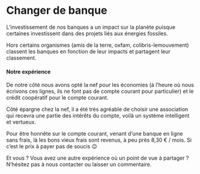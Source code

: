 # Changer de banque

L’investissement de nos banques a un impact sur la planète puisque certaines investissent dans des projets liés aux énergies fossiles.

Hors certains organismes (amis de la terre, oxfam, colibris-lemouvement) classent les banques en fonction de leur impacts et partagent leur classement.

#### Notre expérience

De notre côté nous avons opté la nef pour les économies
(à l’heure où nous écrivons ces lignes, ils ne font pas de compte courant pour particulier)
et le crédit coopératif pour le compte courant.

Côté épargne chez la nef,
il a été très agréable de choisir une association qui recevra une partie des intérêts du compte,
voilà un système intelligent et vertueux.

Pour être honnête sur le compte courant,
venant d’une banque en ligne sans frais,
là les bons vieux frais sont revenus,
à peu près 8,30 € / mois. Si c’est le prix à payer pas de soucis 😉

Et vous ?
Vous avez une autre expérience où un point de vue à partager ?
N’hésitez pas à nous contacter ou laisser un commentaire.
